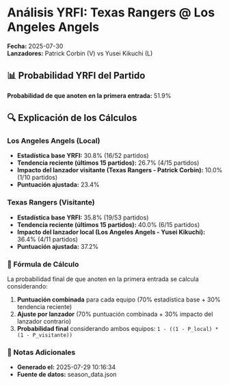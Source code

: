 # Análisis YRFI: Texas Rangers @ Los Angeles Angels

**Fecha:** 2025-07-30  
**Lanzadores:** Patrick Corbin (V) vs Yusei Kikuchi (L)

## 📊 Probabilidad YRFI del Partido

**Probabilidad de que anoten en la primera entrada:** 51.9%

## 🔍 Explicación de los Cálculos

### Los Angeles Angels (Local)
- **Estadística base YRFI:** 30.8% (16/52 partidos)
- **Tendencia reciente (últimos 15 partidos):** 26.7% (4/15 partidos)
- **Impacto del lanzador visitante (Texas Rangers - Patrick Corbin):** 10.0% (1/10 partidos)
- **Puntuación ajustada:** 23.4%

### Texas Rangers (Visitante)
- **Estadística base YRFI:** 35.8% (19/53 partidos)
- **Tendencia reciente (últimos 15 partidos):** 40.0% (6/15 partidos)
- **Impacto del lanzador local (Los Angeles Angels - Yusei Kikuchi):** 36.4% (4/11 partidos)
- **Puntuación ajustada:** 37.2%

### 📝 Fórmula de Cálculo

La probabilidad final de que anoten en la primera entrada se calcula considerando:
1. **Puntuación combinada** para cada equipo (70% estadística base + 30% tendencia reciente)
2. **Ajuste por lanzador** (70% puntuación combinada + 30% impacto del lanzador contrario)
3. **Probabilidad final** considerando ambos equipos: `1 - ((1 - P_local) * (1 - P_visitante))`

### 📌 Notas Adicionales

- **Generado el:** 2025-07-29 10:16:34
- **Fuente de datos:** season_data.json
